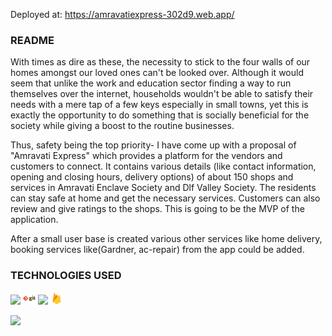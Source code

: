 Deployed at: https://amravatiexpress-302d9.web.app/
### README
 With times as dire as these, the necessity to stick to the four walls of our homes amongst our loved ones can't be looked over. Although it would seem that unlike the work and education sector finding a way to run themselves over the internet, households wouldn't be able to satisfy their needs with a mere tap of a few keys especially in small towns, yet this is exactly the opportunity to do something that is socially beneficial for the society while giving a boost to the routine businesses.
 
 
Thus, safety being the top priority- I have come up with a proposal of "Amravati Express" which  provides a platform for the vendors and customers to connect. It contains various details (like contact information, opening and closing hours, delivery options) of about 150 shops and services in Amravati Enclave Society and Dlf Valley Society.  The residents can stay safe at home and get the necessary services. Customers can also review and give ratings to the shops. This is going to be the MVP of the application.
 
After a small user base is created various other services like home delivery, booking services like(Gardner, ac-repair) from the app could be added.
### TECHNOLOGIES USED
  <code><img height="20" src="https://image.flaticon.com/icons/png/128/1260/1260667.png"></code>
<code><img height="20" src="https://raw.githubusercontent.com/github/explore/80688e429a7d4ef2fca1e82350fe8e3517d3494d/topics/git/git.png"></code>
<code><img height="20" src="https://upload.wikimedia.org/wikipedia/commons/thumb/a/ae/Github-desktop-logo-symbol.svg/1024px-Github-desktop-logo-symbol.svg.png"></code>
<code><img height="20" src="https://raw.githubusercontent.com/github/explore/80688e429a7d4ef2fca1e82350fe8e3517d3494d/topics/firebase/firebase.png"></code>

<code><img height="20" src="https://material-ui.com/static/logo_raw.svg"></code>
